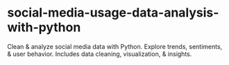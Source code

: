 # social-media-usage-data-analysis-with-python
Clean &amp; analyze social media data with Python. Explore trends, sentiments, &amp; user behavior. Includes data cleaning, visualization, &amp; insights.
